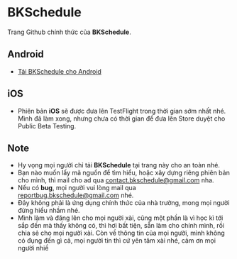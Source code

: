 # BKSchedule
Trang Github chính thức của **BKSchedule**.

## Android
- [Tải BKSchedule cho Android](https://drive.google.com/open?id=1RMl-qPhBDZwyiASIM8WaAk4p4bmbltP-)

## iOS
- Phiên bản **iOS** sẽ được đưa lên TestFlight trong thời gian sớm nhất nhé. Mình đã làm xong, nhưng chưa có thời gian để đưa lên Store duyệt cho Public Beta Testing.

## Note
- Hy vọng mọi người chỉ tải **BKSchedule** tại trang này cho an toàn nhé.
- Bạn nào muốn lấy mã nguồn để tìm hiểu, hoặc xây dựng riêng phiên bản cho mình, thì mail cho ad qua contact.bkschedule@gmail.com nha.
- Nếu có **bug**, mọi người vui lòng mail qua reportbug.bkschedule@gmail.com nhé.
- Đây không phải là ứng dụng chính thức của nhà trường, mong mọi người đừng hiểu nhầm nhé.
- Mình làm và đăng lên cho mọi người xài, cũng một phần là vì học kì tới sắp đến mà thấy không có, thì hơi bất tiện, sẵn làm cho chính mình, rồi chia sẻ cho mọi người xài. Còn về thông tin của mọi người, mình không có đụng đến gì cả, mọi người tin thì cứ yên tâm xài nhé, cảm ơn mọi người nhiề